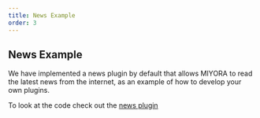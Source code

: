 ```yaml
---
title: News Example
order: 3
---
```



## News Example

We have implemented a news plugin by default that allows MIYORA to read the latest news from the internet, as an example of how to develop your own plugins.

To look at the code check out the [news plugin](https://github.com/semperai/MIYORA/blob/master/src/features/plugins/news.ts)